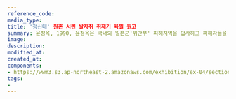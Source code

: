 ```yaml
---
reference_code:
media_type:
title: '정신대' 원혼 서린 발자취 취재기 육필 원고
summary: 윤정옥, 1990, 윤정옥은 국내외 일본군'위안부' 피해지역을 답사하고 피해자들을 연구 조사한 결과, 1990년 1월 4일부터 한겨레신문을 통해 <'정신대' 원혼 서린 발자취 취재기>를 4차례에 걸쳐 연재했다. (윤정옥 기증)
image:
description:
modified_at:
created_at:
components:
- https://wwm3.s3.ap-northeast-2.amazonaws.com/exhibition/ex-04/section-01-right/7_정신대+원혼+서린+발자취+취재기+육필+원고.jpg
tags:
-
---
```

